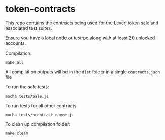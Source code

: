 # token-contracts

This repo contains the contracts being used for the Leverj token sale and associated test suites.

Ensure you have a local node or testrpc along with at least 20 unlocked accounts.

Compilation:
```
make all
```
All compilation outputs will be in the `dist` folder in a single `contracts.json` file

To run the sale tests:
```
mocha tests/Sale.js
```
To run tests for all other contracts:
```
mocha tests/<contract name>.js
```
To clean up compilation folder:
```
make clean
```
